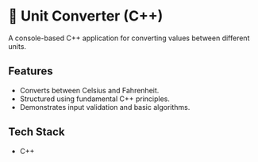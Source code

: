 


# 📂  Unit Converter (C++)
A console-based C++ application for converting values between different units.



## Features
- Converts between Celsius and Fahrenheit.
- Structured using fundamental C++ principles.
- Demonstrates input validation and basic algorithms.


## Tech Stack
- C++
